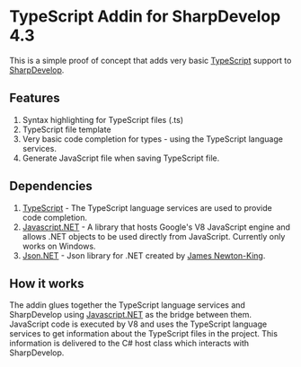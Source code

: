 # TypeScript Addin for SharpDevelop 4.3

This is a simple proof of concept that adds very basic [TypeScript](http://www.typescriptlang.org/) support to [SharpDevelop](http://www.icsharpcode.net/OpenSource/SD/).

## Features

1. Syntax highlighting for TypeScript files (.ts)
2. TypeScript file template
3. Very basic code completion for types - using the TypeScript language services.
4. Generate JavaScript file when saving TypeScript file.

## Dependencies

1. [TypeScript](http://typescript.codeplex.com/) - The TypeScript language services are used to provide code completion.
2. [Javascript.NET](http://javascriptdotnet.codeplex.com/) - A library that hosts Google's V8 JavaScript engine and allows .NET objects to be used directly from JavaScript. Currently only works on Windows.
3. [Json.NET](http://json.codeplex.com/) - Json library for .NET created by [James Newton-King](http://james.newtonking.com/).

## How it works

The addin  glues together the TypeScript language services and SharpDevelop using [Javascript.NET](http://javascriptdotnet.codeplex.com/) as the bridge between them. JavaScript code is executed by V8 and uses the TypeScript language services to get information about the TypeScript files in the project. This information is delivered to the C# host class which interacts with SharpDevelop.
